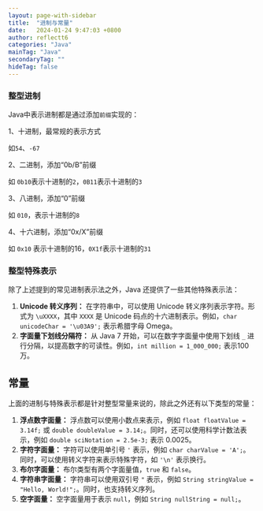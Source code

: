 ```yaml
---
layout: page-with-sidebar
title:  "进制与常量"
date:   2024-01-24 9:47:03 +0800
author: reflectt6
categories: "Java"
mainTag: "Java"
secondaryTag: ""
hideTag: false
---
```


### 整型进制

Java中表示进制都是通过添加`前缀`实现的：

1、十进制，最常规的表示方式

如`54`、`-67`

2、二进制，添加“0b/B”前缀

如 `0b10`表示十进制的`2`，`0B11`表示十进制的`3`

3、八进制，添加“0”前缀

如 `010`，表示十进制的`8`

4、十六进制，添加“0x/X”前缀

如 `0x10` 表示十进制的16，`0X1f`表示十进制的`31`



### 整型特殊表示

除了上述提到的常见进制表示法之外，Java 还提供了一些其他特殊表示法：

1. **Unicode 转义序列：** 在字符串中，可以使用 Unicode 转义序列表示字符。形式为 `\uXXXX`，其中 `XXXX` 是 Unicode 码点的十六进制表示。例如，`char unicodeChar = '\u03A9';` 表示希腊字母 Omega。
2. **字面量下划线分隔符：** 从 Java 7 开始，可以在数字字面量中使用下划线 `_` 进行分隔，以提高数字的可读性。例如，`int million = 1_000_000;` 表示100万。



## 常量

上面的进制与特殊表示都是针对整型常量来说的，除此之外还有以下类型的常量：

1. **浮点数字面量：** 浮点数可以使用小数点来表示，例如 `float floatValue = 3.14f;` 或 `double doubleValue = 3.14;`。同时，还可以使用科学计数法表示，例如 `double sciNotation = 2.5e-3;` 表示 0.0025。
2. **字符字面量：** 字符可以使用单引号 `'` 表示，例如 `char charValue = 'A';`。同时，可以使用转义字符来表示特殊字符，如 `'\n'` 表示换行。
3. **布尔字面量：** 布尔类型有两个字面量值，`true` 和 `false`。
4. **字符串字面量：** 字符串可以使用双引号 `"` 表示，例如 `String stringValue = "Hello, World!";`。同时，也支持转义序列。
5. **空字面量：** 空字面量用于表示 `null`，例如 `String nullString = null;`。
